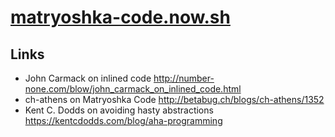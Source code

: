 ﻿# [matryoshka-code.now.sh](matryoshka-code.now.sh)

## Links

- John Carmack on inlined code
  http://number-none.com/blow/john_carmack_on_inlined_code.html
- ch-athens on Matryoshka Code
  http://betabug.ch/blogs/ch-athens/1352
- Kent C. Dodds on avoiding hasty abstractions
  https://kentcdodds.com/blog/aha-programming
